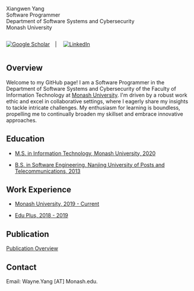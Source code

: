 <link rel="stylesheet" href="https://cdnjs.cloudflare.com/ajax/libs/font-awesome/5.15.4/css/all.min.css">

Xiangwen Yang<br>
Software Programmer<br>
Department of Software Systems and Cybersecurity<br>
Monash University

<div style="display:flex; align-items:center;">

[![Google Scholar](https://img.shields.io/badge/Google%20Scholar-4285F4?style=flat-square&logo=google-scholar&logoColor=white)](https://scholar.google.com.au/citations?user=j9YiIqMAAAAJ&hl=en)

<span style="margin-left: 10px; margin-right: 10px;">&nbsp;|&nbsp;</span>
[![LinkedIn](https://img.shields.io/badge/LinkedIn-0077B5?style=flat-square&logo=linkedin&logoColor=white)](https://www.linkedin.com/in/xiangwen-yang-272572158/)

</div>

## Overview

Welcome to my GitHub page! I am a Software Programmer in the Department of Software Systems and Cybersecurity of the Faculty of Information Technology at [Monash University](https://www.monash.edu/). I'm driven by a robust work ethic and excel in collaborative settings, where I eagerly share my insights to tackle intricate challenges. My enthusiasm for learning is boundless, propelling me to continually broaden my skillset and embrace innovative approaches.

## Education

- [M.S. in Information Technology, Monash University, 2020](education/monash.md)

- [B.S. in Software Engineering, Nanjing University of Posts and Telecommunications, 2013](education/njupt.md)

## Work Experience

- [Monash University, 2019 - Current](work_experience/au.md)

- [Edu Plus, 2018 - 2019](work_experience/au.md)

## Publication

[Publication Overview](publication/overview.md)

## Contact

Email: Wayne.Yang [AT] Monash.edu.
